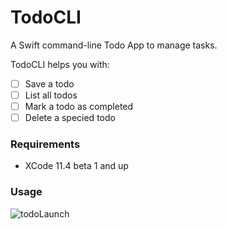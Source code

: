 # TodoCLI

A Swift command-line Todo App to manage tasks.

TodoCLI helps you with:
 - [ ] Save a todo
 - [ ] List all todos
 - [ ] Mark a todo as completed
 - [ ] Delete a specied todo
 
### Requirements
 - XCode 11.4 beta 1 and up
 
### Usage

![todoLaunch](https://user-images.githubusercontent.com/22558674/169249946-c29d6b4b-33e6-4e0d-8689-1c673d5b2cd8.png)
